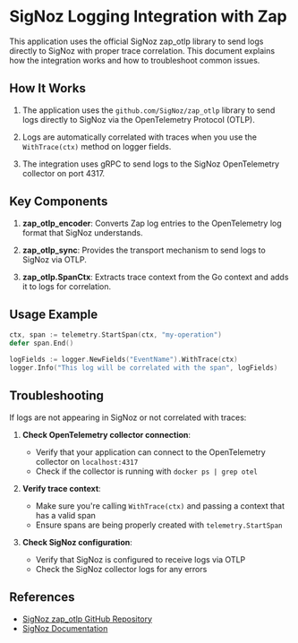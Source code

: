 # SigNoz Logging Integration with Zap

This application uses the official SigNoz zap_otlp library to send logs directly to SigNoz with proper trace correlation. This document explains how the integration works and how to troubleshoot common issues.

## How It Works

1. The application uses the `github.com/SigNoz/zap_otlp` library to send logs directly to SigNoz via the OpenTelemetry Protocol (OTLP).

2. Logs are automatically correlated with traces when you use the `WithTrace(ctx)` method on logger fields.

3. The integration uses gRPC to send logs to the SigNoz OpenTelemetry collector on port 4317.

## Key Components

1. **zap_otlp_encoder**: Converts Zap log entries to the OpenTelemetry log format that SigNoz understands.

2. **zap_otlp_sync**: Provides the transport mechanism to send logs to SigNoz via OTLP.

3. **zap_otlp.SpanCtx**: Extracts trace context from the Go context and adds it to logs for correlation.

## Usage Example

```go
ctx, span := telemetry.StartSpan(ctx, "my-operation")
defer span.End()

logFields := logger.NewFields("EventName").WithTrace(ctx)
logger.Info("This log will be correlated with the span", logFields)
```

## Troubleshooting

If logs are not appearing in SigNoz or not correlated with traces:

1. **Check OpenTelemetry collector connection**:
   - Verify that your application can connect to the OpenTelemetry collector on `localhost:4317`
   - Check if the collector is running with `docker ps | grep otel`

2. **Verify trace context**:
   - Make sure you're calling `WithTrace(ctx)` and passing a context that has a valid span
   - Ensure spans are being properly created with `telemetry.StartSpan`

3. **Check SigNoz configuration**:
   - Verify that SigNoz is configured to receive logs via OTLP
   - Check the SigNoz collector logs for any errors

## References

- [SigNoz zap_otlp GitHub Repository](https://github.com/SigNoz/zap_otlp)
- [SigNoz Documentation](https://signoz.io/docs/logs-management/send-logs/zap-to-signoz/)
